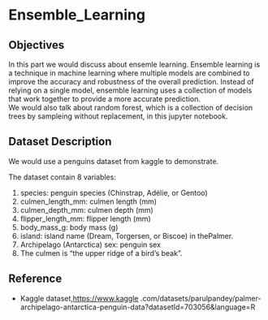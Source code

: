 # Ensemble_Learning 

## Objectives

In this part we would discuss about ensemle learning. Ensemble learning is a technique in machine learning where multiple models are combined to improve the accuracy and robustness of the overall prediction. Instead of relying on a single model, ensemble learning uses a collection of models that work together to provide a more accurate prediction.  
We would also talk about random forest, which is a collection of decision trees by  sampleing without replacement, in this jupyter notebook. 

## Dataset Description 
We would use a penguins dataset from kaggle to demonstrate.

The dataset contain 8 variables: 
1. species: penguin species (Chinstrap, Adélie, or Gentoo)
2. culmen_length_mm: culmen length (mm)
3. culmen_depth_mm: culmen depth (mm)
4. flipper_length_mm: flipper length (mm)
5. body_mass_g: body mass (g)
6. island: island name (Dream, Torgersen, or Biscoe) in thePalmer. 
7. Archipelago (Antarctica) sex: penguin sex
8. The culmen is “the upper ridge of a bird’s beak”.


## Reference  
* Kaggle dataset,https://www.kaggle .com/datasets/parulpandey/palmer-archipelago-antarctica-penguin-data?datasetId=703056&language=R 




 